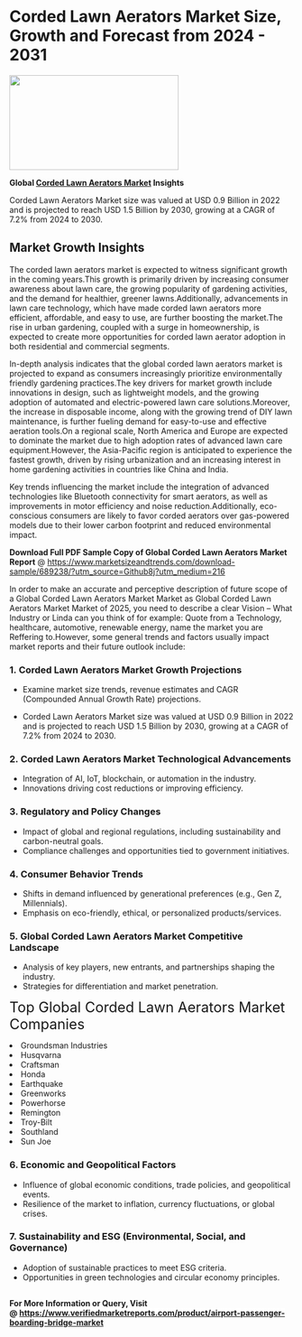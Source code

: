 <H1>Corded Lawn Aerators Market Size, Growth and Forecast from 2024 - 2031</H1><img class="aligncenter size-medium wp-image-584254" src="https://thirdeyenews.in/wp-content/uploads/2024/09/Global-Market-Research-300x168.jpeg" alt="" width="300" height="168" /><p><strong>Global&nbsp;<a href="https://www.marketsizeandtrends.com/download-sample/689238/?utm_source=Github8j?utm_medium=216">Corded Lawn Aerators Market</a> Insights</strong></p><p>Corded Lawn Aerators Market size was valued at USD 0.9 Billion in 2022 and is projected to reach USD 1.5 Billion by 2030, growing at a CAGR of 7.2% from 2024 to 2030.</p><p><h2>Market Growth Insights</h2> <p>The corded lawn aerators market is expected to witness significant growth in the coming years.This growth is primarily driven by increasing consumer awareness about lawn care, the growing popularity of gardening activities, and the demand for healthier, greener lawns.Additionally, advancements in lawn care technology, which have made corded lawn aerators more efficient, affordable, and easy to use, are further boosting the market.The rise in urban gardening, coupled with a surge in homeownership, is expected to create more opportunities for corded lawn aerator adoption in both residential and commercial segments.</p> <p>In-depth analysis indicates that the global corded lawn aerators market is projected to expand as consumers increasingly prioritize environmentally friendly gardening practices.The key drivers for market growth include innovations in design, such as lightweight models, and the growing adoption of automated and electric-powered lawn care solutions.Moreover, the increase in disposable income, along with the growing trend of DIY lawn maintenance, is further fueling demand for easy-to-use and effective aeration tools.On a regional scale, North America and Europe are expected to dominate the market due to high adoption rates of advanced lawn care equipment.However, the Asia-Pacific region is anticipated to experience the fastest growth, driven by rising urbanization and an increasing interest in home gardening activities in countries like China and India.</p> <p>Key trends influencing the market include the integration of advanced technologies like Bluetooth connectivity for smart aerators, as well as improvements in motor efficiency and noise reduction.Additionally, eco-conscious consumers are likely to favor corded aerators over gas-powered models due to their lower carbon footprint and reduced environmental impact.</p> <p><span class=""><strong>Download Full PDF Sample Copy of Global Corded Lawn Aerators Market Report</strong> @ <a href="https://www.marketsizeandtrends.com/download-sample/689238/?utm_source=Github8j?utm_medium=216" target="_blank">https://www.marketsizeandtrends.com/download-sample/689238/?utm_source=Github8j?utm_medium=216</a></span></p><p>In order to make an accurate and perceptive description of future scope of a Global&nbsp;Corded Lawn Aerators Market Market as Global&nbsp;Corded Lawn Aerators Market Market of 2025, you need to describe a clear Vision &ndash; What Industry or Linda can you think of for example: Quote from a Technology, healthcare, automotive, renewable energy, name the market you are Reffering to.However, some general trends and factors usually impact market reports and their future outlook include:</p><h3>1.&nbsp;<strong>Corded Lawn Aerators Market Growth Projections</strong></h3><ul><li>Examine market size trends, revenue estimates and CAGR (Compounded Annual Growth Rate) projections.</li><li><p>Corded Lawn Aerators Market size was valued at USD 0.9 Billion in 2022 and is projected to reach USD 1.5 Billion by 2030, growing at a CAGR of 7.2% from 2024 to 2030.</p></li></ul><h3>2.&nbsp;<strong>Corded Lawn Aerators Market Technological Advancements</strong></h3><ul><li>Integration of AI, IoT, blockchain, or automation in the industry.</li><li>Innovations driving cost reductions or improving efficiency.</li></ul><h3>3.&nbsp;<strong>Regulatory and Policy Changes</strong></h3><ul><li>Impact of global and regional regulations, including sustainability and carbon-neutral goals.</li><li>Compliance challenges and opportunities tied to government initiatives.</li></ul><h3>4.&nbsp;<strong>Consumer Behavior Trends</strong></h3><ul><li>Shifts in demand influenced by generational preferences (e.g., Gen Z, Millennials).</li><li>Emphasis on eco-friendly, ethical, or personalized products/services.</li></ul><h3>5.&nbsp;<strong>Global Corded Lawn Aerators Market Competitive Landscape</strong></h3><ul><li>Analysis of key players, new entrants, and partnerships shaping the industry.</li><li>Strategies for differentiation and market penetration.</li></ul><p data-pm-slice="1 1 []"><span style="color: inherit; font-family: inherit; font-size: 25px;">Top Global Corded Lawn Aerators Market Companies</span></p><div class="" data-test-id=""><p><li>Groundsman Industries</li><li> Husqvarna</li><li> Craftsman</li><li> Honda</li><li> Earthquake</li><li> Greenworks</li><li> Powerhorse</li><li> Remington</li><li> Troy-Bilt</li><li> Southland</li><li> Sun Joe</li></p></div><h3>6.&nbsp;<strong>Economic and Geopolitical Factors</strong></h3><ul><li>Influence of global economic conditions, trade policies, and geopolitical events.</li><li>Resilience of the market to inflation, currency fluctuations, or global crises.</li></ul><h3>7.&nbsp;<strong>Sustainability and ESG (Environmental, Social, and Governance)</strong></h3><ul><li>Adoption of sustainable practices to meet ESG criteria.</li><li>Opportunities in green technologies and circular economy principles.</li></ul><h2><strong style="font-size: 14px;">For More Information or Query, Visit @&nbsp;</strong><a style="background-color: #ffffff; font-size: 14px;" href="https://www.marketsizeandtrends.com/report/corded-lawn-aerators-market/" target="_blank">https://www.verifiedmarketreports.com/product/airport-passenger-boarding-bridge-market</a></h2>